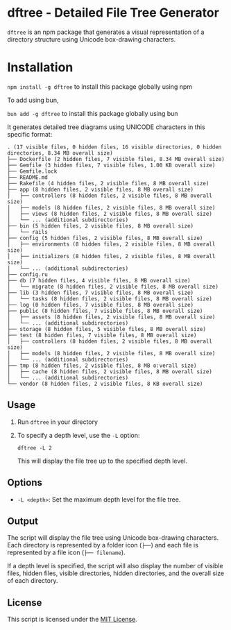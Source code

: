 # dftree - Detailed File Tree Generator

`dftree` is an npm package that generates a visual representation of a directory structure using Unicode box-drawing characters.

# Installation

`npm install -g dftree` to install this package globally using npm

To add using bun,

`bun add -g dftree` to install this package globally using bun

It generates detailed tree diagrams using UNICODE characters in this specific format:

```
. (17 visible files, 0 hidden files, 16 visible directories, 0 hidden directories, 8.34 MB overall size)
├── Dockerfile (2 hidden files, 7 visible files, 8.34 MB overall size)
├── Gemfile (3 hidden files, 7 visible files, 1.00 KB overall size)
├── Gemfile.lock
├── README.md
├── Rakefile (4 hidden files, 2 visible files, 8 MB overall size)
├── app (8 hidden files, 2 visible files, 8 MB overall size)
│   ├── controllers (8 hidden files, 2 visible files, 8 MB overall size)
│   ├── models (8 hidden files, 2 visible files, 8 MB overall size)
│   ├── views (8 hidden files, 2 visible files, 8 MB overall size)
│   └── ... (additional subdirectories)
├── bin (5 hidden files, 2 visible files, 8 MB overall size)
│   └── rails
├── config (5 hidden files, 2 visible files, 8 MB overall size)
│   ├── environments (8 hidden files, 2 visible files, 8 MB overall size)
│   ├── initializers (8 hidden files, 2 visible files, 8 MB overall size)
│   └── ... (additional subdirectories)
├── config.ru
├── db (7 hidden files, 4 visible files, 8 MB overall size)
│   └── migrate (8 hidden files, 2 visible files, 8 MB overall size)
├── lib (3 hidden files, 7 visible files, 8 MB overall size)
│   └── tasks (8 hidden files, 2 visible files, 8 MB overall size)
├── log (0 hidden files, 7 visible files, 8 MB overall size)
├── public (8 hidden files, 7 visible files, 8 MB overall size)
│   ├── assets (8 hidden files, 2 visible files, 8 MB overall size)
│   └── ... (additional subdirectories)
├── storage (8 hidden files, 5 visible files, 8 MB overall size)
├── test (8 hidden files, 7 visible files, 8 MB overall size)
│   ├── controllers (8 hidden files, 2 visible files, 8 MB overall size)
│   ├── models (8 hidden files, 2 visible files, 8 MB overall size)
│   └── ... (additional subdirectories)
├── tmp (8 hidden files, 2 visible files, 8 MB o:verall size)
│   ├── cache (8 hidden files, 2 visible files, 8 MB overall size)
│   └── ... (additional subdirectories)
└── vendor (8 hidden files, 2 visible files, 8 KB overall size)
```

## Usage

1. Run `dftree` in your directory

2. To specify a depth level, use the `-L` option:
   ```
   dftree -L 2
   ```
   This will display the file tree up to the specified depth level.


## Options

- `-L <depth>`: Set the maximum depth level for the file tree.

## Output

The script will display the file tree using Unicode box-drawing characters. Each directory is represented by a folder icon (`├──`) and each file is represented by a file icon (`├── filename`).

If a depth level is specified, the script will also display the number of visible files, hidden files, visible directories, hidden directories, and the overall size of each directory.


## License

This script is licensed under the [MIT License](LICENSE).
